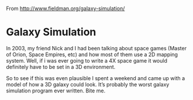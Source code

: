 From http://www.fieldman.org/galaxy-simulation/

Galaxy Simulation
=================

In 2003, my friend Nick and I had been talking about space games (Master of Orion, Space Empires, etc) and how most of them use a 2D mapping system. Well, if i was ever going to write a 4X space game it would definitely have to be set in a 3D environment.

So to see if this was even plausible I spent a weekend and came up with a model of how a 3D galaxy could look. It’s probably the worst galaxy simulation program ever written. Bite me.